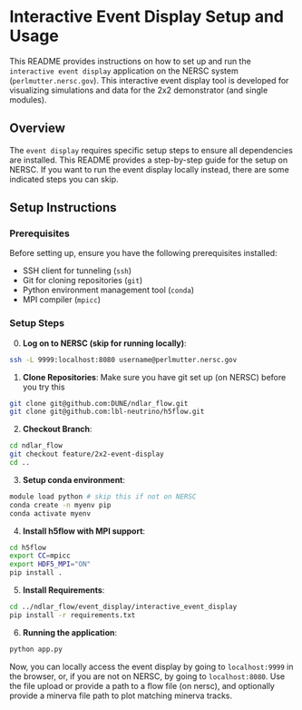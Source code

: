 # Interactive Event Display Setup and Usage

This README provides instructions on how to set up and run the `interactive event display` application on the NERSC system (`perlmutter.nersc.gov`). This interactive event display tool is developed for visualizing simulations and data for the 2x2 demonstrator (and single modules).

## Overview

The `event display` requires specific setup steps to ensure all dependencies are installed. This README provides a step-by-step guide for the setup on NERSC. If you want to run the event display locally instead, there are some indicated steps you can skip.

## Setup Instructions

### Prerequisites

Before setting up, ensure you have the following prerequisites installed:

- SSH client for tunneling (`ssh`)
- Git for cloning repositories (`git`)
- Python environment management tool (`conda`)
- MPI compiler (`mpicc`)

### Setup Steps
0. **Log on to NERSC (skip for running locally)**:
  
  ```bash
  ssh -L 9999:localhost:8080 username@perlmutter.nersc.gov
  ```

1. **Clone Repositories**:
Make sure you have git set up (on NERSC) before you try this

  ```bash
  git clone git@github.com:DUNE/ndlar_flow.git
  git clone git@github.com:lbl-neutrino/h5flow.git
  ```
   
2. **Checkout Branch**:

  ```bash
  cd ndlar_flow
  git checkout feature/2x2-event-display
  cd ..
  ```

3. **Setup conda environment**:

  ```bash
  module load python # skip this if not on NERSC
  conda create -n myenv pip
  conda activate myenv
  ```

4. **Install h5flow with MPI support**:

  ```bash
  cd h5flow
  export CC=mpicc
  export HDF5_MPI="ON"
  pip install .
  ```

5. **Install Requirements**:

  ```bash
  cd ../ndlar_flow/event_display/interactive_event_display
  pip install -r requirements.txt
  ```

6. **Running the application**:

  ```bash
  python app.py
  ```

Now, you can locally access the event display by going to `localhost:9999` in the browser, or, if you are not on NERSC, by going to `localhost:8080`. Use the file upload or provide a path to a flow file (on nersc), and optionally provide a minerva file path to plot matching minerva tracks.
